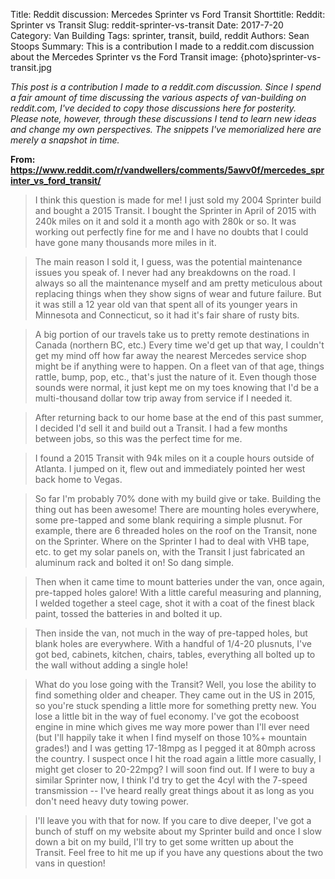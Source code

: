 Title: Reddit discussion: Mercedes Sprinter vs Ford Transit
Shorttitle: Reddit: Sprinter vs Transit
Slug: reddit-sprinter-vs-transit
Date: 2017-7-20
Category: Van Building
Tags: sprinter, transit, build, reddit
Authors: Sean Stoops
Summary: This is a contribution I made to a reddit.com discussion about the Mercedes Sprinter vs the Ford Transit
image: {photo}sprinter-vs-transit.jpg

*This post is a contribution I made to a reddit.com discussion. Since I spend a fair amount of time discussing the various aspects of van-building on reddit.com, I've decided to copy those discussions here for posterity. Please note, however, through these discussions I tend to learn new ideas and change my own perspectives. The snippets I've memorialized here are merely a snapshot in time.*

**From: https://www.reddit.com/r/vandwellers/comments/5awv0f/mercedes_sprinter_vs_ford_transit/**

> I think this question is made for me! I just sold my 2004 Sprinter build and bought a 2015 Transit. I bought the Sprinter in April of 2015 with 240k miles on it and sold it a month ago with 280k or so. It was working out perfectly fine for me and I have no doubts that I could have gone many thousands more miles in it.

> The main reason I sold it, I guess, was the potential maintenance issues you speak of. I never had any breakdowns on the road. I always so all the maintenance myself and am pretty meticulous about replacing things when they show signs of wear and future failure. But it was still a 12 year old van that spent all of its younger years in Minnesota and Connecticut, so it had it's fair share of rusty bits.

> A big portion of our travels take us to pretty remote destinations in Canada (northern BC, etc.) Every time we'd get up that way, I couldn't get my mind off how far away the nearest Mercedes service shop might be if anything were to happen. On a fleet van of that age, things rattle, bump, pop, etc., that's just the nature of it. Even though those sounds were normal, it just kept me on my toes knowing that I'd be a multi-thousand dollar tow trip away from service if I needed it.

> After returning back to our home base at the end of this past summer, I decided I'd sell it and build out a Transit. I had a few months between jobs, so this was the perfect time for me.

> I found a 2015 Transit with 94k miles on it a couple hours outside of Atlanta. I jumped on it, flew out and immediately pointed her west back home to Vegas.

> So far I'm probably 70% done with my build give or take. Building the thing out has been awesome! There are mounting holes everywhere, some pre-tapped and some blank requiring a simple plusnut. For example, there are 6 threaded holes on the roof on the Transit, none on the Sprinter. Where on the Sprinter I had to deal with VHB tape, etc. to get my solar panels on, with the Transit I just fabricated an aluminum rack and bolted it on! So dang simple.

> Then when it came time to mount batteries under the van, once again, pre-tapped holes galore! With a little careful measuring and planning, I welded together a steel cage, shot it with a coat of the finest black paint, tossed the batteries in and bolted it up.

> Then inside the van, not much in the way of pre-tapped holes, but blank holes are everywhere. With a handful of 1/4-20 plusnuts, I've got bed, cabinets, kitchen, chairs, tables, everything all bolted up to the wall without adding a single hole!

> What do you lose going with the Transit? Well, you lose the ability to find something older and cheaper. They came out in the US in 2015, so you're stuck spending a little more for something pretty new. You lose a little bit in the way of fuel economy. I've got the ecoboost engine in mine which gives me way more power than I'll ever need (but I'll happily take it when I find myself on those 10%+ mountain grades!) and I was getting 17-18mpg as I pegged it at 80mph across the country. I suspect once I hit the road again a little more casually, I might get closer to 20-22mpg? I will soon find out. If I were to buy a similar Sprinter now, I think I'd try to get the 4cyl with the 7-speed transmission -- I've heard really great things about it as long as you don't need heavy duty towing power.

> I'll leave you with that for now. If you care to dive deeper, I've got a bunch of stuff on my website about my Sprinter build and once I slow down a bit on my build, I'll try to get some written up about the Transit. Feel free to hit me up if you have any questions about the two vans in question!
